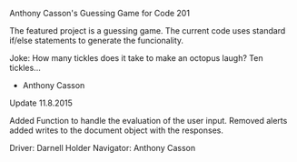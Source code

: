 Anthony Casson's Guessing Game for Code 201

The featured project is a guessing game. The current code uses standard
if/else statements to generate the funcionality.

Joke: How many tickles does it take to make an octopus laugh? Ten tickles...

- Anthony Casson

Update 11.8.2015

Added Function to handle the evaluation of the user input.
Removed alerts added writes to the document object with the responses.

Driver: Darnell Holder
Navigator: Anthony Casson


